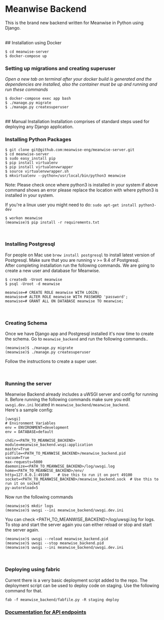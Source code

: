 # Meanwise Backend
This is the brand new backend written for Meanwise in Python using Django.

</br>
## Installation using Docker

```
$ cd meanwise-server
$ docker-compose up
```

### Setting up migrations and creating superuser

*Open a new tab on terminal after your docker build is generated and the dependencies are installed, also the container must be up and running and run these commands*

```
$ docker-compose exec app bash
$ ./manage.py migrate
$ ./manage.py createsuperuser
``` 

</br>
## Manual Installation
Installation comprises of standard steps used for deploying any Django application.

### Installing Python Packages

```
$ git clone git@github.com:meanwise-eng/meanwise-server.git
$ cd meanwise-server
$ sudo easy_install pip
$ pip install virtualenv
$ pip install virtualenvwrapper
$ source virtualenvwrapper.sh
$ mkvirtualenv --python=/usr/local/bin/python3 meanwise
```
Note: Please check once where python3 is installed in your system if above command shows an error please replace the location with where python3 is installed in your system.

If you're a linux user you might need to do:    ``` sudo apt-get install python3-dev ```

```
$ workon meanwise
(meanwise)$ pip install -r requirements.txt
```
</br>

### Installing Postgresql
For people on Mac use `brew install postgresql` to install latest version of Postgresql.
Make sure that you are running v >= 9.4 of Postgresql.  
After completing installation run the following commands. We are going to create a new user and database for Meanwise.

```
$ createdb -Uroot meanwise
$ psql -Uroot -d meanwise

meanwise=# CREATE ROLE meanwise WITH LOGIN;
meanwise=# ALTER ROLE meanwise WITH PASSWORD 'password';
meanwise=# GRANT ALL ON DATABASE meanwise TO meanwise;
```
</br>

### Creating Schema
Once we have Django app and Postgresql installed it's now time to create the 
schema. Go to `meanwise_backend` and run the following commands..

```
(meanwise)$ ./manage.py migrate
(meanwise)$ ./manage.py createsuperuser
```
Follow the instructions to create a super user.

</br>

### Running the server

Meanwise Backend already includes a uWSGI server and config for running it. 
Before running the following commands make sure you edit `uwsgi.dev.ini` located in `meanwise_backend/meanwise_backend`.  
Here's a sample config:

```
[uwsgi]
# Environment Variables
env = ENVIRONMENT=development
env = DATABASE=default

chdir=<PATH_TO_MEANWISE_BACKEND>
module=meanwise_backend.wsgi:application
master=True
pidfile=<PATH_TO_MEANWISE_BACKEND>/meanwise_backend.pid
vacuum=True
max-requests=5000
daemonize=<PATH_TO_MEANWISE_BACKEND>/log/uwsgi.log
home=<PATH_TO_MEANWISE_BACKEND>/env/
http=127.0.0.1:49100    # Use this to run it on port 49100
socket=<PATH_TO_MEANWISE_BACKEND>/meanwise_backend.sock  # Use this to run it on socket
py-autoreload=5
```

Now run the following commands

```
(meanwise)$ mkdir logs
(meanwise)$ uwsgi --ini meanwise_backend/uwsgi.dev.ini
```
You can check <PATH_TO_MEANWISE_BACKEND>/log/uwsgi.log for logs. To stop and start the server again you can either reload or stop and start the server again.

```
(meanwise)$ uwsgi --reload meanwise_backend.pid
(meanwise)$ uwsgi --stop meanwise_backend.pid
(meanwise)$ uwsgi --ini meanwise_backend/uwsgi.dev.ini
```

</br>

### Deploying using fabric
Current there is a very basic deployment script added to the repo. The deployment script can be used to deploy code on staging. Use the following command for that.

```
fab -f meanwise_backend/fabfile.py -R staging deploy
```

### [Documentation for API endpoints](https://github.com/meanwise-eng/meanwise-server/tree/master/docs)